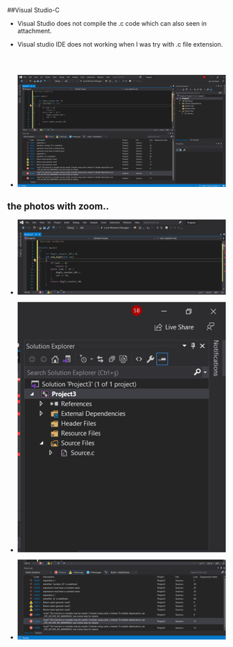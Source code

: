 ##Visual Studio-C

+ Visual Studio does not compile the .c code which can also seen in attachment. 

+ Visual studio IDE does not working when I was try with .c file extension.

<br/><br/>

+ ![Compile file](2021-01-17.png)

## the photos with zoom..

+ ![Compile file](2021-01-17_1.png)

+ ![Compile file](2021-01-17_2.png)

+ ![Compile file](2021-01-17_3.png)
